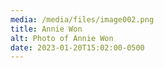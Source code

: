 ```yaml
---
media: /media/files/image002.png
title: Annie Won
alt: Photo of Annie Won
date: 2023-01-20T15:02:00-0500
---
```

